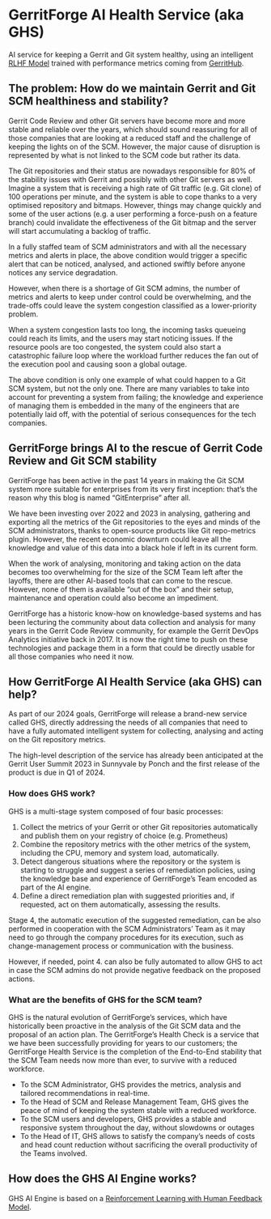 # GerritForge AI Health Service (aka GHS)

AI service for keeping a Gerrit and Git system healthy, using an intelligent [RLHF Model](https://en.wikipedia.org/wiki/Reinforcement_learning_from_human_feedback)
trained with performance metrics coming from [GerritHub](https://review.gerrithub.io).

## The problem: How do we maintain Gerrit and Git SCM healthiness and stability?

Gerrit Code Review and other Git servers have become more and more stable and reliable over the years,
which should sound reassuring for all of those companies that are looking at a reduced staff and the
challenge of keeping the lights on of the SCM.
However, the major cause of disruption is represented by what is not linked to the SCM code but rather
its data.

The Git repositories and their status are nowadays responsible for 80% of the stability issues with
Gerrit and possibly with other Git servers as well.
Imagine a system that is receiving a high rate of Git traffic (e.g. Git clone) of 100 operations
per minute, and the system is able to cope thanks to a very optimised repository and bitmaps.
However, things may change quickly and some of the user actions (e.g. a user performing a force-push
on a feature branch) could invalidate the effectiveness of the Git bitmap and the server will start
accumulating a backlog of traffic.

In a fully staffed team of SCM administrators and with all the necessary metrics and alerts in place,
the above condition would trigger a specific alert that can be noticed, analysed, and actioned swiftly
before anyone notices any service degradation.

However, when there is a shortage of Git SCM admins, the number of metrics and alerts to keep under
control could be overwhelming, and the trade-offs could leave the system congestion classified as a
lower-priority problem.

When a system congestion lasts too long, the incoming tasks queueing could reach its limits,
and the users may start noticing issues. If the resource pools are too congested, the system could
also start a catastrophic failure loop where the workload further reduces the fan out of the execution
pool and causing soon a global outage.

The above condition is only one example of what could happen to a Git SCM system, but not the only one.
There are many variables to take into account for preventing a system from failing; the knowledge and
experience of managing them is embedded in the many of the engineers that are potentially laid off,
with the potential of serious consequences for the tech companies.

## GerritForge brings AI to the rescue of Gerrit Code Review and Git SCM stability

GerritForge has been active in the past 14 years in making the Git SCM system more suitable for enterprises
from its very first inception: that’s the reason why this blog is named “GitEnterprise” after all.

We have been investing over 2022 and 2023 in analysing, gathering and exporting all the metrics of the
Git repositories to the eyes and minds of the SCM administrators, thanks to open-source products like
Git repo-metrics plugin. However, the recent economic downturn could leave all the knowledge and value
of this data into a black hole if left in its current form.

When the work of analysing, monitoring and taking action on the data becomes too overwhelming for the
size of the SCM Team left after the layoffs, there are other AI-based tools that can come to the rescue.
However, none of them is available “out of the box” and their setup, maintenance and operation could also
become an impediment.

GerritForge has a historic know-how on knowledge-based systems and has been lecturing the community about
data collection and analysis for many years in the Gerrit Code Review community, for example the Gerrit
DevOps Analytics initiative back in 2017. It is now the right time to push on these technologies and
package them in a form that could be directly usable for all those companies who need it now.

## How GerritForge AI Health Service (aka GHS) can help?

As part of our 2024 goals, GerritForge will release a brand-new service called GHS, directly addressing
the needs of all companies that need to have a fully automated intelligent system for collecting,
analysing and acting on the Git repository metrics.

The high-level description of the service has already been anticipated at the Gerrit User Summit 2023
in Sunnyvale by Ponch and the first release of the product is due in Q1 of 2024.

### How does GHS work?

GHS is a multi-stage system composed of four basic processes:

1. Collect the metrics of your Gerrit or other Git repositories automatically and publish them on your
   registry of choice (e.g. Prometheus)
3. Combine the repository metrics with the other metrics of the system, including the CPU, memory and
   system load, automatically.
5. Detect dangerous situations where the repository or the system is starting to struggle and suggest
   a series of remediation policies, using the knowledge base and experience of GerritForge’s Team
   encoded as part of the AI engine.
7. Define a direct remediation plan with suggested priorities and, if requested, act on them automatically,
   assessing the results.

Stage 4, the automatic execution of the suggested remediation, can be also performed in cooperation
with the SCM Administrators’ Team as it may need to go through the company procedures for its execution,
such as change-management process or communication with the business.

However, if needed, point 4. can also be fully automated to allow GHS to act in case the SCM admins do
not provide negative feedback on the proposed actions.

### What are the benefits of GHS for the SCM team?

GHS is the natural evolution of GerritForge’s services, which have historically been proactive in the
analysis of the Git SCM data and the proposal of an action plan. The GerritForge’s Health Check is a
service that we have been successfully providing for years to our customers; the GerritForge Health
Service is the completion of the End-to-End stability that the SCM Team needs now more than ever,
to survive with a reduced workforce.

- To the SCM Administrator, GHS provides the metrics, analysis and tailored recommendations in real-time.
- To the Head of SCM and Release Management Team, GHS gives the peace of mind of keeping the system
  stable with a reduced workforce.
- To the SCM users and developers, GHS provides a stable and responsive system throughout the day,
  without slowdowns or outages
- To the Head of IT, GHS allows to satisfy the company’s needs of costs and head count reduction
  without sacrificing the overall productivity of the Teams involved.

## How does the GHS AI Engine works?

GHS AI Engine is based on a [Reinforcement Learning with Human Feedback Model](/doc/rlhf.md).
